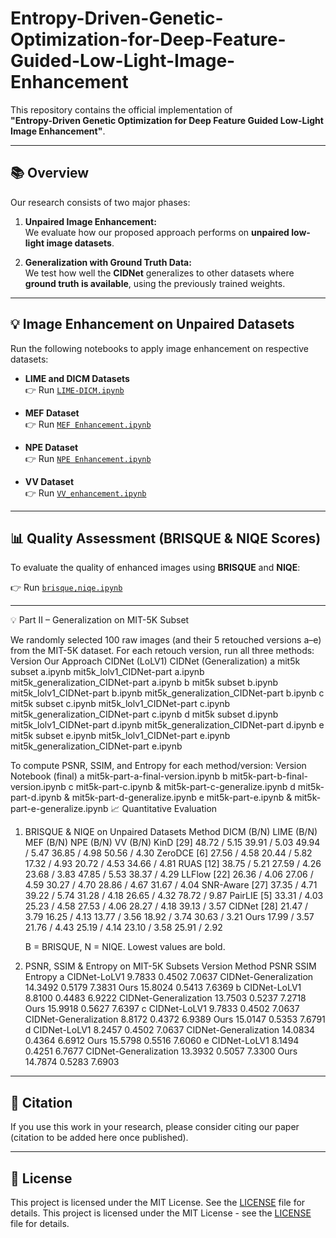 # Entropy-Driven-Genetic-Optimization-for-Deep-Feature-Guided-Low-Light-Image-Enhancement

This repository contains the official implementation of  
**"Entropy-Driven Genetic Optimization for Deep Feature Guided Low-Light Image Enhancement"**.

---

## 📚 Overview

Our research consists of two major phases:

1. **Unpaired Image Enhancement:**  
   We evaluate how our proposed approach performs on **unpaired low-light image datasets**.

2. **Generalization with Ground Truth Data:**  
   We test how well the **CIDNet** generalizes to other datasets where **ground truth is available**, using the previously trained weights.

---

## 💡 Image Enhancement on Unpaired Datasets

Run the following notebooks to apply image enhancement on respective datasets:

- **LIME and DICM Datasets**  
  👉 Run [`LIME-DICM.ipynb`](LIME-DICM.ipynb)

- **MEF Dataset**  
  👉 Run [`MEF Enhancement.ipynb`](MEF%20Enhancement.ipynb)

- **NPE Dataset**  
  👉 Run [`NPE Enhancement.ipynb`](NPE%20Enhancement.ipynb)

- **VV Dataset**  
  👉 Run [`VV_enhancement.ipynb`](VV_enhancement.ipynb)

---

## 📊 Quality Assessment (BRISQUE & NIQE Scores)

To evaluate the quality of enhanced images using **BRISQUE** and **NIQE**:

👉 Run [`brisque,niqe.ipynb`](brisque,niqe.ipynb)

---
💡 Part II – Generalization on MIT-5K Subset

We randomly selected 100 raw images (and their 5 retouched versions a–e) from the MIT-5K dataset. For each retouch version, run all three methods:
Version	Our Approach	CIDNet (LoLV1)	CIDNet (Generalization)
a	mit5k subset a.ipynb	mit5k_lolv1_CIDNet-part a.ipynb	mit5k_generalization_CIDNet-part a.ipynb
b	mit5k subset b.ipynb	mit5k_lolv1_CIDNet-part b.ipynb	mit5k_generalization_CIDNet-part b.ipynb
c	mit5k subset c.ipynb	mit5k_lolv1_CIDNet-part c.ipynb	mit5k_generalization_CIDNet-part c.ipynb
d	mit5k subset d.ipynb	mit5k_lolv1_CIDNet-part d.ipynb	mit5k_generalization_CIDNet-part d.ipynb
e	mit5k subset e.ipynb	mit5k_lolv1_CIDNet-part e.ipynb	mit5k_generalization_CIDNet-part e.ipynb

To compute PSNR, SSIM, and Entropy for each method/version:
Version	Notebook (final)
a	mit5k-part-a-final-version.ipynb
b	mit5k-part-b-final-version.ipynb
c	mit5k-part-c.ipynb & mit5k-part-c-generalize.ipynb
d	mit5k-part-d.ipynb & mit5k-part-d-generalize.ipynb
e	mit5k-part-e.ipynb & mit5k-part-e-generalize.ipynb
📈 Quantitative Evaluation
1. BRISQUE & NIQE on Unpaired Datasets
Method	DICM (B/N)	LIME (B/N)	MEF (B/N)	NPE (B/N)	VV (B/N)
KinD [29]	48.72 / 5.15	39.91 / 5.03	49.94 / 5.47	36.85 / 4.98	50.56 / 4.30
ZeroDCE [6]	27.56 / 4.58	20.44 / 5.82	17.32 / 4.93	20.72 / 4.53	34.66 / 4.81
RUAS [12]	38.75 / 5.21	27.59 / 4.26	23.68 / 3.83	47.85 / 5.53	38.37 / 4.29
LLFlow [22]	26.36 / 4.06	27.06 / 4.59	30.27 / 4.70	28.86 / 4.67	31.67 / 4.04
SNR-Aware [27]	37.35 / 4.71	39.22 / 5.74	31.28 / 4.18	26.65 / 4.32	78.72 / 9.87
PairLIE [5]	33.31 / 4.03	25.23 / 4.58	27.53 / 4.06	28.27 / 4.18	39.13 / 3.57
CIDNet [28]	21.47 / 3.79	16.25 / 4.13	13.77 / 3.56	18.92 / 3.74	30.63 / 3.21
Ours	17.99 / 3.57	21.76 / 4.43	25.19 / 4.14	23.10 / 3.58	25.91 / 2.92

    B = BRISQUE, N = NIQE. Lowest values are bold.

2. PSNR, SSIM & Entropy on MIT-5K Subsets
Version	Method	PSNR	SSIM	Entropy
a	CIDNet-LoLV1	9.7833	0.4502	7.0637
	CIDNet-Generalization	14.3492	0.5179	7.3831
	Ours	15.8024	0.5413	7.6369
b	CIDNet-LoLV1	8.8100	0.4483	6.9222
	CIDNet-Generalization	13.7503	0.5237	7.2718
	Ours	15.9918	0.5627	7.6397
c	CIDNet-LoLV1	9.7833	0.4502	7.0637
	CIDNet-Generalization	8.8172	0.4372	6.9389
	Ours	15.0147	0.5353	7.6791
d	CIDNet-LoLV1	8.2457	0.4502	7.0637
	CIDNet-Generalization	14.0834	0.4364	6.6912
	Ours	15.5798	0.5516	7.6060
e	CIDNet-LoLV1	8.1494	0.4251	6.7677
	CIDNet-Generalization	13.3932	0.5057	7.3300
	Ours	14.7874	0.5283	7.6903

-----
## 🧪 Citation

If you use this work in your research, please consider citing our paper (citation to be added here once published).

---

## 📎 License

This project is licensed under the MIT License. See the [LICENSE](LICENSE) file for details.
This project is licensed under the MIT License - see the [LICENSE](LICENSE) file for details.
